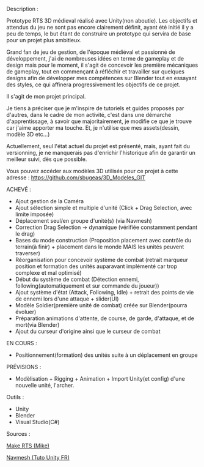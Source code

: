 Description : 

Prototype RTS 3D médieval réalisé avec Unity(non aboutie). Les objectifs et attendus du jeu ne sont pas encore clairement définit, ayant été initié il y a peu de temps, le but étant de construire un prototype qui servira de base pour un projet plus ambitieux.

Grand fan de jeu de gestion, de l'époque médiéval et passionné de développement, j'ai de nombreuses idées en terme de gameplay et de design mais pour le moment, il s'agit de concevoir les première mécaniques de gameplay, 
tout en commençant à réfléchir et travailler sur quelques designs afin de développer mes compétences sur Blender tout en essayant des styles, ce qui affinera progressivement les objectifs de ce projet.

Il s'agit de mon projet principal.

Je tiens à préciser que je m'inspire de tutoriels et guides proposés par d'autres, dans le cadre de mon activité, c'est dans une démarche d'apprentissage, à savoir que majoritairement, je modifie 
ce que je trouve car j'aime apporter ma touche. Et, je n'utilise que mes assets(dessin, modèle 3D etc...)

Actuellement, seul l'état actuel du projet est présenté, mais, ayant fait du versionning, je ne manquerais pas d'enrichir l'historique afin de garantir un meilleur suivi, dès que possible.

Vous pouvez accéder aux modèles 3D utilisés pour ce projet à cette adresse : https://github.com/sbugeas/3D_Modeles_GIT



ACHEVÉ :

- Ajout gestion de la Caméra
- Ajout sélection simple et multiple d'unité (Click + Drag Selection, avec limite imposée)
- Déplacement seul/en groupe d'unité(s) (via Navmesh)
- Correction Drag Selection -> dynamique (vérifiée constamment pendant le drag)
- Bases du mode construction (Proposition placement avec contrôle du terrain(à finir) + placement dans le monde MAIS les unités peuvent traverser)
- Réorganisation pour concevoir système de combat (retrait marqueur position et formation des unités auparavant implémenté car trop complexe et mal optimisé)
- Début du système de combat (Détection ennemi, following(automatiquement et sur commande du joueur))
- Ajout système d'état (Attack, Following, Idle) + retrait des points de vie de ennemi lors d'une attaque + slider(UI)
- Modèle Soldier(première unité de combat) créée sur Blender(pourra évoluer)
- Préparation animations d'attente, de course, de garde, d'attaque, et de mort(via Blender)
- Ajout du curseur d'origine ainsi que le curseur de combat

EN COURS :
- Positionnement(formation) des unités suite à un déplacement en groupe

PRÉVISIONS :
- Modèlisation + Rigging + Animation + Import Unity(et config) d'une nouvelle unité, l'archer.

Outils :

- Unity
- Blender
- Visual Studio(C#)


Sources :

[Make RTS (Mike)](https://www.youtube.com/watch?v=-GfdKB_7mrY&list=PLtLToKUhgzwkCRQ9YAOtUIDbDQN5XXVAs)

[Navmesh (Tuto Unity FR)](https://www.youtube.com/watch?v=qOQVxPQ-C5Y&t=489s)

